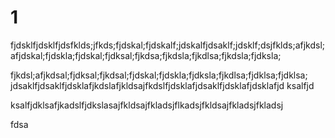 # 1

fjdsklfjdsklfjdsfklds;jfkds;fjdskal;fjdskalf;jdskalfjdsaklf;jdsklf;dsjfklds;afjkdsl;afjdskal;fjdskla;fjdskal;fjdksal;fjkdsa;fjkdsla;fjkdlsa;fjkdsla;fjdksla;

fjkdsl;afjkdsal;fjdksal;fjkdsal;fjdskal;fjdskla;fjdksla;fjkdlsa;fjdklsa;fjdklsa;
jdsaklfjdsaklfjdsklafjkdslafjkldsajfkdslfjdsklafjdsaklfjdsklafjdsklafjd   ksalfjd

ksalfjdklsafjkadslfjdkslasajfkldsajfkladsjflkadsjfkldsajfkladsjfkladsj

fdsa
